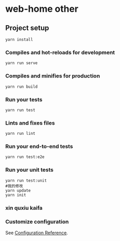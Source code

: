 # web-home other

## Project setup
```
yarn install

```

### Compiles and hot-reloads for development
```
yarn run serve
```

### Compiles and minifies for production
```
yarn run build
```

### Run your tests
```
yarn run test
```

### Lints and fixes files
```
yarn run lint
```

### Run your end-to-end tests
```
yarn run test:e2e
```

### Run your unit tests
```
yarn run test:unit
#我的修改
yarn update
yarn init
```
### xin quxiu kaifa 
### Customize configuration
See [Configuration Reference](https://cli.vuejs.org/config/).

